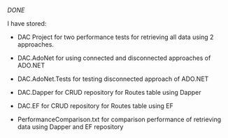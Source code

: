 *DONE*

I have stored: 

- DAC Project for two performance tests for retrieving all data using 2 approaches.

- DAC.AdoNet for using connected and disconnected approaches of ADO.NET

- DAC.AdoNet.Tests for testing disconnected approach of ADO.NET 

- DAC.Dapper for CRUD repository for Routes table using Dapper

- DAC.EF for CRUD repository for Routes table using EF

- PerformanceComparison.txt for comparison performance of retrieving data using Dapper and EF repository

